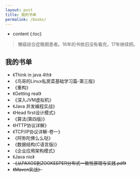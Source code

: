 ```yaml
---
layout: post
title: 我的书单
permalink: /books/
---
```


* content
{:toc}


> 懒癌综合症晚期患者。16年的书依旧没有看完，17年继续把。

我的书单
-----------------------------------------------------------------

+ 《Think in java 4th》
+ 《鸟哥的Linux私房菜基础学习篇-第三版》
+ 《重构》
+ 《Getting real》
+ 《深入JVM虚拟机》
+ 《Java 并发编程实战》
+ 《Head first设计模式》
+ 《算法(第四版)》
+ 《HTTP协议详解》
+ 《TCP/IP协议详解-卷一》
+ 《阿弥陀佛么么哒》
+ 《数据结构(C语言版)》
+ 《企业应用架构模式》
+ 《Java nio》
+  <del>《从PAXOS到ZOOKEEPER分布式一致性原理与实践.pdf》</del> 
+  <del>《Maven实战》</del> 